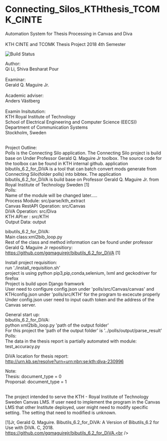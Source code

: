 # Connecting_Silos_KTHthesis_TCOMK_CINTE 
 Automation System for Thesis Processing in Canvas and Diva<br /><br />
 KTH CINTE and TCOMK Thesis Project 2018 4th Semester<br />
 
 ![Build Status](https://travis-ci.org/GiantPanda0090/connecting_silos_kththesis_TCOMK_CINTE.svg?branch=master)

 
 Author:<br /> 
 Qi Li, Shiva Besharat Pour<br /><br />
 Examinar:<br />
 Gerald Q. Maguire Jr.<br /><br />
 Academic adviser:<br />
 Anders Västberg<br /><br />
 Examin Insitutution:<br />
 KTH Royal Institute of Technology<br />
 School of Electrical Engineering and Computer Science (EECS))<br />
 Department of Communication Systems<br />
 Stockholm, Sweden<br /><br />
 
 Project Outline:<br />
 Polls is the Connecting Silo application. The Connecting Silo project is build base on Under Professor  Gerald Q. Maguire Jr toolbox. The source code for the toolbox can be found in KTH internal github. application bibutils_6.2_for_DiVA is a tool that can batch convert mods generate from Connecting Silo(folder polls) into bibtex. The application bibutils_6.2_for_DiVA is build base on Professor  Gerald Q. Maguire Jr. from Royal Institute of Technology Sweden [1] <br />
 Polls:<br />
 Name of the module will be changed later.....<br />
 Process Module: src/parse/kth_extract<br />
 Canvas RestAPI Operation: src/Canvas<br />
 DiVA Operation: src/Diva<br />
 KTH API:er : src/KTH<br />
 Output Data: output<br />

 bibutils_6.2_for_DiVA:<br />
 Main class:xml2bib_loop.py<br />
 Rest of the class and method information can be found under professor  Gerald Q. Maguire Jr repositiory: https://github.com/gqmaguirejr/bibutils_6.2_for_DiVA [1] <br />

 Install project requisition:<br />
 run './install_requisition.sh'<br />
 project is using python pip3,pip,conda,selenium, lxml and geckodriver for firefox<br />
 Project is build upon Django framwork<br />
 User need to configure config.json under 'polls/src/Canvas/canvas' and KTHconfig.json under 'polls/src/KTH' for the program to excecute  properly<br />
 Under config.json user need to input oauth token and the address of the Canvas server.<br />
 
 General start up:<br />
 bibutils_6.2_for_DiVA:<br />
 python xml2bib_loop.py 'path of the output folder'<br />
 For this project the 'path of the output folder' is '../polls/output/parse_result'
 Polls:<br />
 The data in the thesis report is partially automated with module: test_accuracy.py <br />

 DiVA location for thesis report:<br />
 http://urn.kb.se/resolve?urn=urn:nbn:se:kth:diva-230996<br />
 



 Note:<br />
 Thesis: document_type = 0<br />
 Proporsal: document_type = 1<br /><br />

 The project intended to serve the KTH - Royal Institute of Technology Sweden Canvas LMS. If user need to implement the program in the Canvas LMS that other Institute deployed, user might need to modify specific setting. The setting that need to modified is unknown.<br />

[1]Jr, Gerald Q. Maguire. Bibutils_6.2_for_DiVA: A Version of Bibutils_6.2 for Use with DiVA. C, 2018. https://github.com/gqmaguirejr/bibutils_6.2_for_DiVA.<br />
 
 
 

